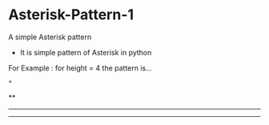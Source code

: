 # Asterisk-Pattern-1
A simple Asterisk pattern

* It is simple pattern of Asterisk in python

For Example : for height = 4 the pattern is...

    *
   **
  ***
 ****
